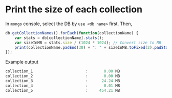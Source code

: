 # Print the size of each collection

In `mongo` console, select the DB by `use <db name>` first. Then,

```javascript
db.getCollectionNames().forEach(function(collectionName) {
    var stats = db[collectionName].stats();
    var sizeInMB = stats.size / (1024 * 1024); // Convert size to MB
    print(collectionName.padEnd(30) + ": " + sizeInMB.toFixed(2).padStart(10) + " MB");
});
```

Example output

```javascript
collection_1                       :       0.00 MB
collection_2                       :       0.00 MB
collection_3                       :      24.24 MB
collection_4                       :       0.01 MB
collection_5                       :     454.21 MB
```
